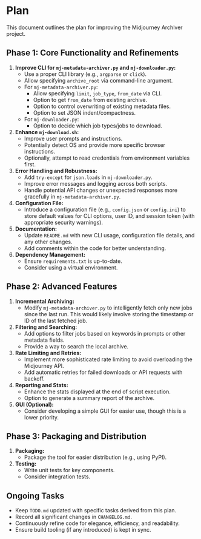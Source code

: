 # Plan

This document outlines the plan for improving the Midjourney Archiver project.

## Phase 1: Core Functionality and Refinements

1.  **Improve CLI for `mj-metadata-archiver.py` and `mj-downloader.py`:**
    *   Use a proper CLI library (e.g., `argparse` or `click`).
    *   Allow specifying `archive_root` via command-line argument.
    *   For `mj-metadata-archiver.py`:
        *   Allow specifying `limit`, `job_type`, `from_date` via CLI.
        *   Option to get `from_date` from existing archive.
        *   Option to control overwriting of existing metadata files.
        *   Option to set JSON indent/compactness.
    *   For `mj-downloader.py`:
        *   Option to decide which job types/jobs to download.
2.  **Enhance `mj-download.sh`:**
    *   Improve user prompts and instructions.
    *   Potentially detect OS and provide more specific browser instructions.
    *   Optionally, attempt to read credentials from environment variables first.
3.  **Error Handling and Robustness:**
    *   Add `try-except` for `json.loads` in `mj-downloader.py`.
    *   Improve error messages and logging across both scripts.
    *   Handle potential API changes or unexpected responses more gracefully in `mj-metadata-archiver.py`.
4.  **Configuration File:**
    *   Introduce a configuration file (e.g., `config.json` or `config.ini`) to store default values for CLI options, user ID, and session token (with appropriate security warnings).
5.  **Documentation:**
    *   Update `README.md` with new CLI usage, configuration file details, and any other changes.
    *   Add comments within the code for better understanding.
6.  **Dependency Management:**
    *   Ensure `requirements.txt` is up-to-date.
    *   Consider using a virtual environment.

## Phase 2: Advanced Features

1.  **Incremental Archiving:**
    *   Modify `mj-metadata-archiver.py` to intelligently fetch only new jobs since the last run. This would likely involve storing the timestamp or ID of the last fetched job.
2.  **Filtering and Searching:**
    *   Add options to filter jobs based on keywords in prompts or other metadata fields.
    *   Provide a way to search the local archive.
3.  **Rate Limiting and Retries:**
    *   Implement more sophisticated rate limiting to avoid overloading the Midjourney API.
    *   Add automatic retries for failed downloads or API requests with backoff.
4.  **Reporting and Stats:**
    *   Enhance the stats displayed at the end of script execution.
    *   Option to generate a summary report of the archive.
5.  **GUI (Optional):**
    *   Consider developing a simple GUI for easier use, though this is a lower priority.

## Phase 3: Packaging and Distribution

1.  **Packaging:**
    *   Package the tool for easier distribution (e.g., using PyPI).
2.  **Testing:**
    *   Write unit tests for key components.
    *   Consider integration tests.

## Ongoing Tasks

*   Keep `TODO.md` updated with specific tasks derived from this plan.
*   Record all significant changes in `CHANGELOG.md`.
*   Continuously refine code for elegance, efficiency, and readability.
*   Ensure build tooling (if any introduced) is kept in sync.
